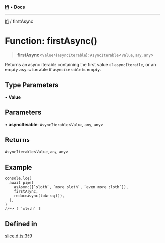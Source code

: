[**lfi**](../readme.md) • **Docs**

---

[lfi](../globals.md) / firstAsync

# Function: firstAsync()

> **firstAsync**\<`Value`\>(`asyncIterable`): `AsyncIterable`\<`Value`, `any`,
> `any`\>

Returns an async iterable containing the first value of `asyncIterable`, or an
empty async iterable if `asyncIterable` is empty.

## Type Parameters

• **Value**

## Parameters

• **asyncIterable**: `AsyncIterable`\<`Value`, `any`, `any`\>

## Returns

`AsyncIterable`\<`Value`, `any`, `any`\>

## Example

```
console.log(
  await pipe(
    asAsync([`sloth`, `more sloth`, `even more sloth`]),
    firstAsync,
    reduceAsync(toArray()),
  ),
)
//=> [ 'sloth' ]
```

## Defined in

[slice.d.ts:359](https://github.com/TomerAberbach/lfi/blob/85d6360ac7d8f71c70f308d2ace5bc2aa99ab03d/src/operations/slice.d.ts#L359)
